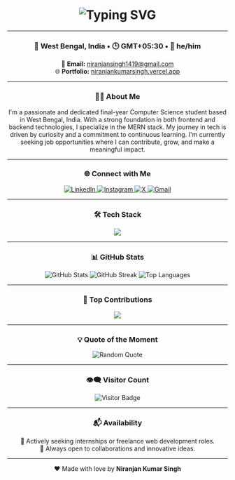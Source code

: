 <!-- Animated Greeting with Typing Effect -->
<h1 align="center">
  <img src="https://readme-typing-svg.herokuapp.com?font=Fira+Code&size=28&duration=3000&pause=500&color=00F7FF&center=true&vCenter=true&width=700&lines=Hey+there!+I'm+Niranjan+Kumar+Singh;Frontend+Developer+💻;Backend+Developer+🛠️;Aspiring+SDE+🚀;Final+Year+Student+🎓" alt="Typing SVG" />
</h1>

---

### <p align="center">📍 West Bengal, India • 🕒 GMT+05:30 • 💼 he/him</p>

<p align="center">
📧 <strong>Email:</strong> <a href="mailto:niranjansingh1419@gmail.com">niranjansingh1419@gmail.com</a><br>
🌐 <strong>Portfolio:</strong> <a href="https://niranjankumarsingh.vercel.app" target="_blank">niranjankumarsingh.vercel.app</a>
</p>

---

### <p align="center">👨‍💻 About Me</p>

<p align="center">
  I'm a passionate and dedicated final-year Computer Science student based in West Bengal, India. With a strong foundation in both frontend and backend technologies, I specialize in the MERN stack. My journey in tech is driven by curiosity and a commitment to continuous learning. I'm currently seeking job opportunities where I can contribute, grow, and make a meaningful impact.
</p>

---

### <p align="center">🌐 Connect with Me</p>
<p align="center">
  <a href="https://linkedin.com/in/niranjan-kumar-singh" target="_blank">
    <img alt="LinkedIn" src="https://img.shields.io/badge/LinkedIn-%230077B5.svg?style=flat&logo=linkedin&logoColor=white"/>
  </a>
  <a href="https://instagram.com/niranjan._23" target="_blank">
    <img alt="Instagram" src="https://img.shields.io/badge/Instagram-%23E4405F.svg?style=flat&logo=instagram&logoColor=white"/>
  </a>
  <a href="https://x.com/_niranjan_singh" target="_blank">
    <img alt="X" src="https://img.shields.io/badge/X-black.svg?style=flat&logo=X&logoColor=white"/>
  </a>
  <a href="mailto:niranjansingh1419@gmail.com">
    <img alt="Gmail" src="https://img.shields.io/badge/Gmail-D14836?style=flat&logo=gmail&logoColor=white"/>
  </a>
</p>

---

### <p align="center">🛠️ Tech Stack</p>

<p align="center">
  <img src="https://skillicons.dev/icons?i=html,css,js,react,tailwind,bootstrap,nodejs,express,mongodb,mysql,java,py,anaconda,git,github,netlify" />
</p>

---

### <p align="center">📊 GitHub Stats</p>

<p align="center">
  <img src="https://github-readme-stats.vercel.app/api?username=Niranjan-Kumar-Singh&theme=radical&show_icons=true&hide_border=false" alt="GitHub Stats"/>
  <img src="https://github-readme-streak-stats.herokuapp.com/?user=Niranjan-Kumar-Singh&theme=radical&hide_border=false" alt="GitHub Streak"/>
  <img src="https://github-readme-stats.vercel.app/api/top-langs/?username=Niranjan-Kumar-Singh&layout=compact&theme=radical&hide_border=false" alt="Top Languages"/>
</p>

---

### <p align="center">📌 Top Contributions</p>

<p align="center">
  <img src="https://github-contributor-stats.vercel.app/api?username=Niranjan-Kumar-Singh&limit=5&theme=radical&combine_all_yearly_contributions=true" />
</p>

---

### <p align="center">💡 Quote of the Moment</p>

<p align="center">
  <img src="https://quotes-github-readme.vercel.app/api?type=horizontal&theme=dark" alt="Random Quote"/>
</p>

---

### <p align="center">👁‍🗨 Visitor Count</p>

<p align="center">
  <img src="https://shields.io/endpoint?url=https://count.niranjankumarsingh.workers.dev/visitor-badge" alt="Visitor Badge">
</p>

---

### <p align="center">📬 Availability</p>

<p align="center">
  🚀 Actively seeking internships or freelance web development roles.<br>
  🤝 Always open to collaborations and innovative ideas.
</p>

---

<p align="center">
  ❤️ Made with love by <strong>Niranjan Kumar Singh</strong>
</p>
